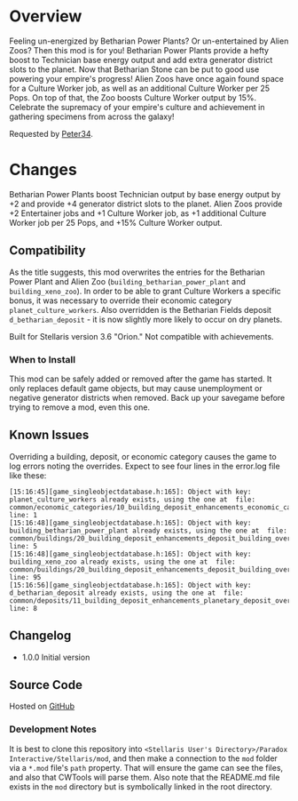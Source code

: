 # Overview

Feeling un-energized by Betharian Power Plants? Or un-entertained by Alien Zoos? Then this mod is for you! Betharian Power Plants provide a hefty boost to Technician base energy output and add extra generator district slots to the planet. Now that Betharian Stone can be put to good use powering your empire's progress! Alien Zoos have once again found space for a Culture Worker job, as well as an additional Culture Worker per 25 Pops. On top of that, the Zoo boosts Culture Worker output by 15%. Celebrate the supremacy of your empire's culture and achievement in gathering specimens from across the galaxy!

Requested by [Peter34](https://steamcommunity.com/profiles/76561198035019113).

# Changes

Betharian Power Plants boost Technician output by base energy output by +2 and provide +4 generator district slots to the planet. Alien Zoos provide +2 Entertainer jobs and +1 Culture Worker job, as +1 additional Culture Worker job per 25 Pops, and +15% Culture Worker output.

## Compatibility

As the title suggests, this mod overwrites the entries for the Betharian Power Plant and Alien Zoo (`building_betharian_power_plant` and `building_xeno_zoo`). In order to be able to grant Culture Workers a specific bonus, it was necessary to override their economic category `planet_culture_workers`. Also overridden is the Betharian Fields deposit `d_betharian_deposit` - it is now slightly more likely to occur on dry planets.

Built for Stellaris version 3.6 "Orion."  Not compatible with achievements.

### When to Install

This mod can be safely added or removed after the game has started. It only replaces default game objects, but may cause unemployment or negative generator districts when removed.  Back up your savegame before trying to remove a mod, even this one.

## Known Issues

Overriding a building, deposit, or economic category causes the game to log errors noting the overrides.  Expect to see four lines in the error.log file like these:

```
[15:16:45][game_singleobjectdatabase.h:165]: Object with key: planet_culture_workers already exists, using the one at  file: common/economic_categories/10_building_deposit_enhancements_economic_category_overrides.txt line: 1
[15:16:48][game_singleobjectdatabase.h:165]: Object with key: building_betharian_power_plant already exists, using the one at  file: common/buildings/20_building_deposit_enhancements_deposit_building_overrides.txt line: 5
[15:16:48][game_singleobjectdatabase.h:165]: Object with key: building_xeno_zoo already exists, using the one at  file: common/buildings/20_building_deposit_enhancements_deposit_building_overrides.txt line: 95
[15:16:56][game_singleobjectdatabase.h:165]: Object with key: d_betharian_deposit already exists, using the one at  file: common/deposits/11_building_deposit_enhancements_planetary_deposit_overrides.txt line: 8
```

## Changelog

* 1.0.0 Initial version

## Source Code

Hosted on [GitHub](https://github.com/corsairmarks/building_deposit_enhancements)

### Development Notes

It is best to clone this repository into `<Stellaris User's Directory>/Paradox Interactive/Stellaris/mod`, and then make a connection to the `mod` folder via a `*.mod` file's `path` property.  That will ensure the game can see the files, and also that CWTools will parse them.  Also note that the README.md file exists in the `mod` directory but is symbolically linked in the root directory.